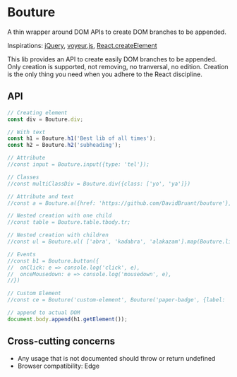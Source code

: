 # Bouture

A thin wrapper around DOM APIs to create DOM branches to be appended.

Inspirations: [jQuery](https://api.jquery.com/), [voyeur.js](http://adriancooney.ie/voyeur.js/), [React.createElement](https://reactjs.org/docs/react-api.html#createelement)

This lib provides an API to create easily DOM branches to be appended. Only creation is supported, not removing, no tranversal, no edition. Creation is the only thing you need when you adhere to the React discipline.

## API

````js
// Creating element
const div = Bouture.div;

// With text
const h1 = Bouture.h1('Best lib of all times');
const h2 = Bouture.h2('subheading'); 

// Attribute
//const input = Bouture.input({type: 'tel'});

// Classes
//const multiClassDiv = Bouture.div({class: ['yo', 'ya']})

// Attribute and text
//const a = Bouture.a({href: 'https://github.com/DavidBruant/bouture'}, 'bouture.js');

// Nested creation with one child
//const table = Bouture.table.tbody.tr;

// Nested creation with children
//const ul = Bouture.ul( ['abra', 'kadabra', 'alakazam'].map(Bouture.li) );

// Events
//const b1 = Bouture.button({
//  onClick: e => console.log('click', e),
//  onceMousedown: e => console.log('mousedown', e),
//})

// Custom Element
//const ce = Bouture('custom-element', Bouture('paper-badge', {label: '3'}))

// append to actual DOM
document.body.append(h1.getElement());
````

## Cross-cutting concerns

- Any usage that is not documented should throw or return undefined
- Browser compatibility: Edge


